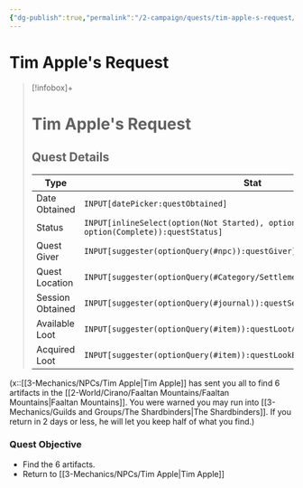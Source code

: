 ```yaml
---
{"dg-publish":true,"permalink":"/2-campaign/quests/tim-apple-s-request/","tags":["quest"]}
---
```



# Tim Apple's Request

> [!infobox]+
> # Tim Apple's Request
> ## Quest Details
> Type |  Stat |
> ---|---|
> Date Obtained | `INPUT[datePicker:questObtained]` |
> Status | `INPUT[inlineSelect(option(Not Started), option(In Progress), option(Complete)):questStatus]` |
> Quest Giver | `INPUT[suggester(optionQuery(#npc)):questGiver]` |
> Quest Location | `INPUT[suggester(optionQuery(#Category/Settlement)):questLocationObtained]` |
> Session Obtained | `INPUT[suggester(optionQuery(#journal)):questSessionObtained]` |
> Available Loot | `INPUT[suggester(optionQuery(#item)):questLootAvail]` |
> Acquired Loot | `INPUT[suggester(optionQuery(#item)):questLookEarned]` |

(x::[[3-Mechanics/NPCs/Tim Apple\|Tim Apple]] has sent you all to find 6 artifacts in the [[2-World/Cirano/Faaltan Mountains/Faaltan Mountains\|Faaltan Mountains]]. You were warned you may run into [[3-Mechanics/Guilds and Groups/The Shardbinders\|The Shardbinders]]. If you return in 2 days or less, he will let you keep half of what you find.)

### Quest Objective

- Find the 6 artifacts.
- Return to [[3-Mechanics/NPCs/Tim Apple\|Tim Apple]]
